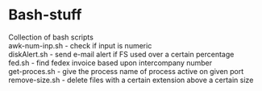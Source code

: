 # Bash-stuff  
Collection of bash scripts  
  awk-num-inp.sh - check if input is numeric  
  diskAlert.sh - send e-mail alert if FS used over a certain percentage  
  fed.sh - find fedex invoice based upon intercompany number  
  get-proces.sh - give the process name of process active on given port  
  remove-size.sh - delete files with a certain extension above a certain size  
